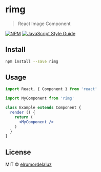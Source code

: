 # rimg

> React Image Component

[![NPM](https://img.shields.io/npm/v/rimg.svg)](https://www.npmjs.com/package/rimg) [![JavaScript Style Guide](https://img.shields.io/badge/code_style-standard-brightgreen.svg)](https://standardjs.com)

## Install

```bash
npm install --save rimg
```

## Usage

```jsx
import React, { Component } from 'react'

import MyComponent from 'rimg'

class Example extends Component {
  render () {
    return (
      <MyComponent />
    )
  }
}
```

## License

MIT © [elrumordelaluz](https://github.com/elrumordelaluz)
